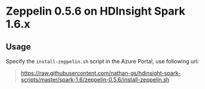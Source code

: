 # Zeppelin 0.5.6 on HDInsight Spark 1.6.x

## Usage

Specify the `install-zeppelin.sh` script in the Azure Portal, use following url:

> https://raw.githubusercontent.com/nathan-gs/hdinsight-spark-scripts/master/spark-1.6/zeppelin-0.5.6/install-zeppelin.sh